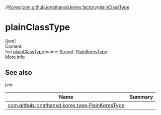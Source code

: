//[Kores](../index.md)/[com.github.jonathanxd.kores.factory](index.md)/[plainClassType](plain-class-type.md)



# plainClassType  
[jvm]  
Content  
fun [plainClassType](plain-class-type.md)(name: [String](https://kotlinlang.org/api/latest/jvm/stdlib/kotlin/-string/index.html)): [PlainKoresType](../com.github.jonathanxd.kores.type/-plain-kores-type/index.md)  
More info  


## See also  
  
jvm  
  
|  Name|  Summary| 
|---|---|
| <a name="com.github.jonathanxd.kores.factory//plainClassType/#kotlin.String/PointingToDeclaration/"></a>[com.github.jonathanxd.kores.type.PlainKoresType](../com.github.jonathanxd.kores.type/-plain-kores-type/index.md)| <a name="com.github.jonathanxd.kores.factory//plainClassType/#kotlin.String/PointingToDeclaration/"></a>
  
  



